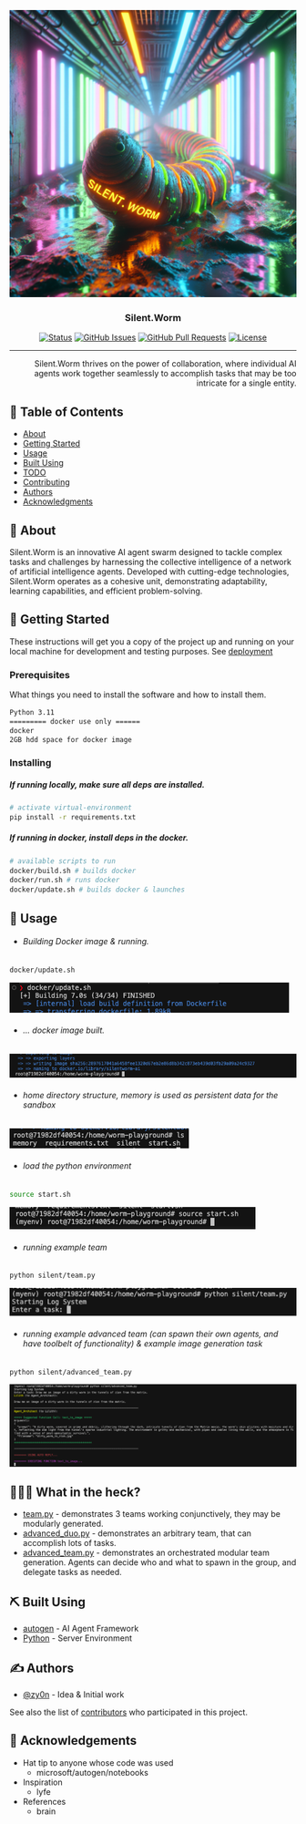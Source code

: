 <p align="center">
  <a href="" rel="noopener">
 <img src="images/wormzy-neon.png" alt="Silent.Worm AI Generated Logo"></a>
</p>

<h3 align="center">Silent.Worm</h3>

<div align="center">

[![Status](https://img.shields.io/badge/status-active-success.svg)]()
[![GitHub Issues](https://img.shields.io/github/issues/zy0n/silent.worm.svg)](https://github.com/zy0n/silent.worm/issues)
[![GitHub Pull Requests](https://img.shields.io/github/issues-pr/zy0n/silent.worm.svg)](https://github.com/zy0n/silent.worm/pulls)
[![License](https://img.shields.io/badge/license-GPL_3.0-blue.svg)](/LICENSE.md)

</div>

---

<p align="right">Silent.Worm thrives on the power of collaboration, where individual AI agents work together seamlessly to accomplish tasks that may be too intricate for a single entity.
    <br> 
</p>

## 📝 Table of Contents

- [About](#about)
- [Getting Started](#getting_started)
- [Usage](#usage)
- [Built Using](#built_using)
- [TODO](../TODO.md)
- [Contributing](../CONTRIBUTING.md)
- [Authors](#authors)
- [Acknowledgments](#acknowledgement)

## 🧐 About <a name = "about"></a>

Silent.Worm is an innovative AI agent swarm designed to tackle complex tasks and challenges by harnessing the collective intelligence of a network of artificial intelligence agents. Developed with cutting-edge technologies, Silent.Worm operates as a cohesive unit, demonstrating adaptability, learning capabilities, and efficient problem-solving.

## 🏁 Getting Started <a name = "getting_started"></a>

These instructions will get you a copy of the project up and running on your local machine for development and testing purposes. See [deployment](#deployment)

### Prerequisites

What things you need to install the software and how to install them.

```
Python 3.11
========= docker use only ======
docker 
2GB hdd space for docker image
```

### Installing
##### If running locally, make sure all deps are installed.
```sh
# activate virtual-environment
pip install -r requirements.txt
```
##### If running in docker, install deps in the docker.
```sh
# available scripts to run
docker/build.sh # builds docker
docker/run.sh # runs docker
docker/update.sh # builds docker & launches

```

## 🎈 Usage <a name="usage"></a>
- ###### Building Docker image & running.
```sh
docker/update.sh
```
![Alt text](images/run_update.png)
- ###### ... docker image built.
![Alt text](images/update_finished.png)
- ###### home directory structure, memory is used as persistent data for the sandbox
![Alt text](images/home_dir_structure.png)
- ###### load the python environment
```sh
source start.sh
```
![Alt text](images/source_environment.png)
- ###### running example team
```sh
python silent/team.py
```
![Alt text](images/run_team.png)
- ###### running example advanced team (can spawn their own agents, and have toolbelt of functionality) & example image generation task
```sh
python silent/advanced_team.py
```
![Alt text](images/run_advanced.png)

## 🧙🏼‍♂️ What in the heck?
 - [team.py](silent/team.py) - demonstrates 3 teams working conjunctively, they may be modularly generated.
 - [advanced_duo.py](silent/advanced_duo.py) - demonstrates an arbitrary team, that can accomplish lots of tasks. 
 - [advanced_team.py](silent/advanced_team.py) - demonstrates an orchestrated modular team generation. Agents can decide who and what to spawn in the group, and delegate tasks as needed.



## ⛏️ Built Using <a name = "built_using"></a>

- [autogen](https://www.github.com/microsoft/autogen) - AI Agent Framework
- [Python](https://python.org/en/) - Server Environment

## ✍️ Authors <a name = "authors"></a>

- [@zy0n](https://github.com/zy0n) - Idea & Initial work

See also the list of [contributors](https://github.com/zy0n/silent.worm/contributors) who participated in this project.

## 🎉 Acknowledgements <a name = "acknowledgement"></a>
- Hat tip to anyone whose code was used
   - microsoft/autogen/notebooks
- Inspiration
  - lyfe
- References
  - brain